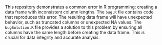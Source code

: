 This repository demonstrates a common error in R programming: creating a data frame with inconsistent column lengths. The `bug.R` file contains code that reproduces this error. The resulting data frame will have unexpected behavior, such as truncated columns or unexpected NA values. The `bugSolution.R` file provides a solution to this problem by ensuring all columns have the same length before creating the data frame. This is crucial for data integrity and accurate analysis.